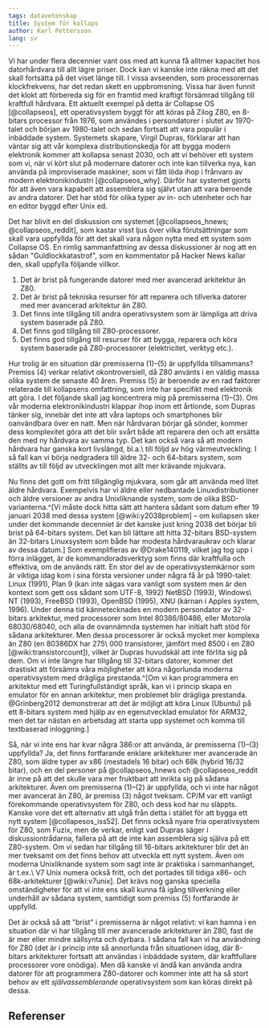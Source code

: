 ```yaml
---
tags: datavetenskap
title: System för kollaps
author: Karl Pettersson
lang: sv
---
```


Vi har under flera decennier vant oss med att kunna få alltmer
kapacitet hos datorhårdvara till allt lägre priser. Dock kan vi kanske
inte räkna med att det skall fortsätta på det viset länge till. I
vissa avseenden, som processorernas klockfrekvens, har det redan skett
en uppbromsning. Vissa har även funnit det klokt att förbereda sig för
en framtid med kraftigt försämrad tillgång till kraftfull hårdvara.
Ett aktuellt exempel på detta är Collapse OS [@collapseos], ett
operativsystem byggt för att köras på Zilog Z80, en 8-bitars processor
från 1976, som användes i persondatorer i slutet av 1970-talet och
början av 1980-talet och sedan fortsatt att vara populär i inbäddade
system. Systemets skapare, Virgil Dupras, förklarar att han väntar sig
att vår komplexa distributionskedja för att bygga modern elektronik
kommer att kollapsa senast 2030, och att vi behöver ett system som vi,
när vi kört slut på modernare datorer och inte kan tillverka nya, kan
använda på improviserade maskiner, som vi fått löda ihop i frånvaro av
modern elektronikindustri [@collapseos_why]. Därför har systemet
gjorts för att även vara kapabelt att assemblera sig självt utan att
vara beroende av andra datorer. Det har stöd för olika typer av in-
och utenheter och har en editor byggd efter Unix ed.

Det har blivit en del diskussion om systemet [@collapseos_hnews;
@collapseos_reddit], som kastar visst ljus över vilka förutsättningar
som skall vara uppfyllda för att det skall vara någon nytta med ett
system som Collapse OS. En rimlig sammanfattning av dessa diskussioner
är nog att en sådan "Guldlockkatastrof", som en kommentator på Hacker
News kallar den, skall uppfylla följande villkor.

1. Det är brist på fungerande datorer med mer avancerad arkitektur än
Z80.
2. Det är brist på tekniska resurser för att reparera och tillverka
datorer med mer avancerad arkitektur än Z80.
3. Det finns inte tillgång till andra operativsystem som är lämpliga
att driva system baserade på Z80.
4. Det finns god tillgång till Z80-processorer.
5. Det finns god tillgång till resurser för att bygga, reparera och
köra system baserade på Z80-processorer (elektricitet, verktyg etc.).

Hur trolig är en situation där premisserna (1)–(5) är uppfyllda
tillsammans? Premiss (4) verkar relativt okontroversiell, då Z80
använts i en väldig massa olika system de senaste 40 åren.
Premiss (5) är beroende av en rad faktorer relaterade till kollapsens
omfattning, som inte har specifikt med elektronik att göra. I det
följande skall jag koncentrera mig på premisserna (1)–(3).
Om vår moderna elektronikindustri klappar ihop inom ett
årtionde, som Dupras tänker sig, innebär det inte att våra laptops
och smartphones blir oanvändbara över en natt. Men när hårdvaran
börjar gå sönder, kommer dess komplexitet göra att det blir svårt både
att reparera den och att ersätta den med ny hårdvara av samma typ.
Det kan också vara så att modern hårdvara har ganska kort livslängd,
bl.a.\ till följd av hög värmeutveckling. I så fall kan vi börja
nedgradera till äldre 32- och 64-bitars system, som ställts av
till följd av utvecklingen mot allt mer krävande mjukvara.

Nu finns det gott om fritt tillgänglig mjukvara, som går att använda
med litet äldre hårdvara. Exempelvis har vi äldre eller nedbantade
Linuxdistributioner och äldre versioner av andra Unixliknande system,
som de olika BSD-varianterna.^[Vi måste dock hitta sätt att hantera
sådant som datum efter 19 januari 2038 med dessa system
[@wiki:y2038problem] – om kollapsen sker under det kommande decenniet
är det kanske just kring 2038 det börjar bli brist på 64-bitars
system. Det kan bli lättare att hitta 32-bitars BSD-system än
32-bitars Linuxsystem som både har modesta hårdvaraukrav och klarar av
dessa datum.]
Som exemplifieras av @Drake140119, vilket jag tog upp i förra inlägget, är
de kommandoradsverktyg som finns där kraftfulla och effektiva, om de
används rätt. En stor del av de operativsystemkärnor som är viktiga
idag kom i sina första versioner under några få år på 1990-talet:
Linux (1991), Plan 9 (kan inte sägas vara vanligt som system men är
den kontext som gett oss sådant som UTF-8, 1992) NetBSD (1993),
Windows\ NT (1993), FreeBSD (1993), OpenBSD (1995), XNU (kärnan i
Apples system, 1996). Under denna tid kännetecknades en modern
persondator av 32-bitars arkitektur, med processorer som Intel
80386/80486, eller Motorola 68030/68040, och alla de ovannämnda
systemen har initialt haft stöd för sådana arkitekturer. Men dessa
processorer är också mycket mer komplexa än Z80 (en 80386DX har
275\ 000 transistorer, jämfört med 8500 i en Z80 [@wiki:transistorcount]),
vilket är Dupras huvudskäl att inte förlita sig på dem. Om vi inte
längre har tillgång till 32-bitars datorer, kommer det drastiskt att
försämra våra möjligheter att köra någorlunda moderna operativsystem
med drägliga prestanda.^[Om vi kan programmera en arkitektur med ett
Turingfullständigt språk, kan vi i princip skapa en emulator för en
annan arkitektur, men problemet blir drägliga prestanda. @Grinberg2012
demonstrerar att det är möjligt att köra Linux (Ubuntu) på ett
8-bitars system med hjälp av en egenutvecklad emulator för ARM32, men
det tar nästan en arbetsdag att starta upp systemet och komma till
textbaserad inloggning.]

Så, när vi inte ens har kvar några 386:or att använda, är premisserna
(1)–(3) uppfyllda? Ja, det finns fortfarande enklare arkitekturer mer
avancerade än Z80, som äldre typer av x86 (mestadels 16 bitar) och 68k
(hybrid 16/32 bitar), och en del personer på @collapseos_hnews och
@collapseos_reddit är inne på att det skulle vara mer fruktbart att
inrikta sig på sådana arkitekturer. Även om premisserna (1)–(2) är
uppfyllda, och vi inte har något mer avancerat än Z80, är premiss (3)
något tveksam. CP/M var ett vanligt förekommande operativsystem för
Z80, och dess kod har nu släppts. Kanske vore det ett alternativ att
utgå från detta i stället för att bygga ett nytt system
[@collapesos_iss52]. Det finns också nyare fria operativsystem för
Z80, som Fuzix, men de verkar, enligt vad Dupras säger i
diskussiontrådarna, fallera på att de inte kan assemblera sig själva
på ett Z80-system. Om vi sedan har tillgång till 16-bitars
arkitekturer blir det än mer tveksamt om det finns behov att utveckla
ett nytt system. Även om moderna Unixliknande system som sagt inte är
praktiska i sammanhanget, är t.ex.\ V7 Unix numera också fritt, och
det portades till tidiga x86- och 68k-arkitekturer [@wiki:v7unix]. Det
krävs nog ganska speciella omständigheter för att vi inte ens skall
kunna få igång tillverkning eller underhåll av sådana system,
samtidigt som premiss (5) fortfarande är uppfylld.

Det är också så att "brist" i premisserna är något relativt: vi kan
hamna i en situation där vi har tillgång till mer avancerade arkitekturer
än Z80, fast de är mer eller mindre sällsynta och dyrbara. I sådana
fall kan vi ha användning för Z80 (det är i princip inte så annorlunda
från situationen idag, där 8-bitars arkitekturer fortsatt att användas i
inbäddade system, där kraftfullare processorer vore onödiga). Men då
kanske vi ändå kan använda andra datorer för att programmera Z80-datorer
och kommer inte att ha så stort behov av ett *självassemblerande*
operativsystem som kan köras direkt på dessa.

## Referenser
